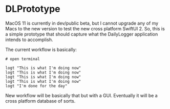 #  DLPrototype

MacOS 11 is currently in dev/public beta, but I cannot upgrade any of my Macs to the new version to test the new cross platform SwiftUI 2.  So, this is a simple prototype that should capture what the DailyLogger application intends to accomplish.

The current workflow is basically:

```
# open terminal

logt "This is what I'm doing now"
logt "This is what I'm doing now"
logt "This is what I'm doing now"
logt "This is what I'm doing now"
logt "I'm done for the day"
```

New workflow will be basically that but with a GUI.  Eventually it will be a cross platform database of sorts.
